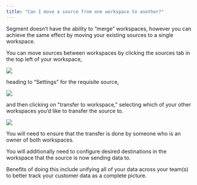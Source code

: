 ```yaml
---
title: "Can I move a source from one workspace to another?"
---
```


Segment doesn’t have the ability to “merge” workspaces, however you can achieve the same effect by moving your existing sources to a single workspace.

You can move sources between workspaces by clicking the sources tab in the top left of your workspace,

![](../../images/asset_1fupuBg7.png)

heading to “Settings" for the requisite source,

![](../../images/asset_a4KXK0QG.png)

and then clicking on "transfer to workspace," selecting which of your other workspaces you’d like to transfer the source to.

![](../../images/asset_72X5nx95.png)

You will need to ensure that the transfer is done by someone who is an owner of both workspaces.

You will additionally need to configure desired destinations in the workspace that the source is now sending data to.

Benefits of doing this include unifying all of your data across your team(s) to better track your customer data as a complete picture.

